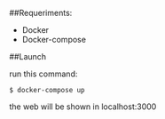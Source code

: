 ##Requeriments:

* Docker
* Docker-compose

##Launch

run this command:

`$ docker-compose up`

the web will be shown in localhost:3000
